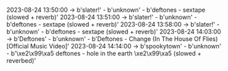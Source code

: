 2023-08-24 13:50:00 -> b'slater!' - b'unknown' - b'deftones - sextape (slowed + reverb)'
2023-08-24 13:51:00 -> b'slater!' - b'unknown' - b'deftones - sextape (slowed + reverb)'
2023-08-24 13:58:00 -> b'slater!' - b'unknown' - b'deftones - sextape (slowed + reverb)'
2023-08-24 14:03:00 -> b'Deftones' - b'unknown' - b'Deftones - Change (In The House Of Flies) [Official Music Video]'
2023-08-24 14:14:00 -> b'spookytown' - b'unknown' - b'\xe2\x99\xa5 deftones - hole in the earth \xe2\x99\xa5 (slowed + reverbed)'
